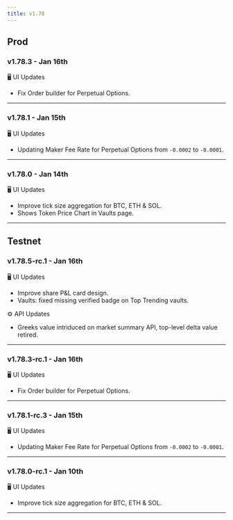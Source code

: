 ```yaml
---
title: v1.78
---
```


## Prod
### v1.78.3 - Jan 16th

🖥️  UI Updates
* Fix Order builder for Perpetual Options.
---

### v1.78.1 - Jan 15th

🖥️  UI Updates
* Updating Maker Fee Rate for Perpetual Options from `-0.0002` to `-0.0001`.
---

### v1.78.0 - Jan 14th

🖥️  UI Updates
* Improve tick size aggregation for BTC, ETH & SOL.
* Shows Token Price Chart in Vaults page.
---

## Testnet
### v1.78.5-rc.1 - Jan 16th

🖥️  UI Updates
* Improve share P&L card design.
* Vaults: fixed missing verified badge on Top Trending vaults.

⚙️ API Updates
* Greeks value intriduced on market summary API, top-level delta value retired. 
---

### v1.78.3-rc.1 - Jan 16th

🖥️  UI Updates
* Fix Order builder for Perpetual Options.
---

### v1.78.1-rc.3 - Jan 15th

🖥️  UI Updates
* Updating Maker Fee Rate for Perpetual Options from `-0.0002` to `-0.0001`.
---

### v1.78.0-rc.1 - Jan 10th

🖥️  UI Updates
* Improve tick size aggregation for BTC, ETH & SOL.
---
